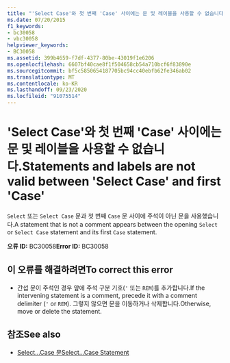 ```yaml
---
title: "'Select Case'와 첫 번째 'Case' 사이에는 문 및 레이블을 사용할 수 없습니다."
ms.date: 07/20/2015
f1_keywords:
- bc30058
- vbc30058
helpviewer_keywords:
- BC30058
ms.assetid: 399b4659-f7df-4377-80be-43019f1e6206
ms.openlocfilehash: 6607bf40cae8f1f504658cb54a710bcf6f83890e
ms.sourcegitcommit: bf5c5850654187705bc94cc40ebfb62fe346ab02
ms.translationtype: MT
ms.contentlocale: ko-KR
ms.lasthandoff: 09/23/2020
ms.locfileid: "91075514"
---
```

# <a name="statements-and-labels-are-not-valid-between-select-case-and-first-case"></a><span data-ttu-id="7ee64-102">'Select Case'와 첫 번째 'Case' 사이에는 문 및 레이블을 사용할 수 없습니다.</span><span class="sxs-lookup"><span data-stu-id="7ee64-102">Statements and labels are not valid between 'Select Case' and first 'Case'</span></span>

<span data-ttu-id="7ee64-103">`Select` 또는 `Select Case` 문과 첫 번째 `Case` 문 사이에 주석이 아닌 문을 사용했습니다.</span><span class="sxs-lookup"><span data-stu-id="7ee64-103">A statement that is not a comment appears between the opening `Select` or `Select Case` statement and its first `Case` statement.</span></span>  
  
 <span data-ttu-id="7ee64-104">**오류 ID:** BC30058</span><span class="sxs-lookup"><span data-stu-id="7ee64-104">**Error ID:** BC30058</span></span>  
  
## <a name="to-correct-this-error"></a><span data-ttu-id="7ee64-105">이 오류를 해결하려면</span><span class="sxs-lookup"><span data-stu-id="7ee64-105">To correct this error</span></span>  
  
- <span data-ttu-id="7ee64-106">간섭 문이 주석인 경우 앞에 주석 구분 기호(`'` 또는 `REM`)를 추가합니다.</span><span class="sxs-lookup"><span data-stu-id="7ee64-106">If the intervening statement is a comment, precede it with a comment delimiter (`'` or `REM`).</span></span> <span data-ttu-id="7ee64-107">그렇지 않으면 문을 이동하거나 삭제합니다.</span><span class="sxs-lookup"><span data-stu-id="7ee64-107">Otherwise, move or delete the statement.</span></span>  
  
## <a name="see-also"></a><span data-ttu-id="7ee64-108">참조</span><span class="sxs-lookup"><span data-stu-id="7ee64-108">See also</span></span>

- [<span data-ttu-id="7ee64-109">Select...Case 문</span><span class="sxs-lookup"><span data-stu-id="7ee64-109">Select...Case Statement</span></span>](../language-reference/statements/select-case-statement.md)
